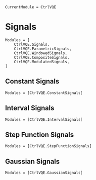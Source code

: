 ```@meta
CurrentModule = CtrlVQE
```

# Signals

```@autodocs
Modules = [
    CtrlVQE.Signals,
    CtrlVQE.ParametricSignals,
    CtrlVQE.WindowedSignals,
    CtrlVQE.CompositeSignals,
    CtrlVQE.ModulatedSignals,
]
```

## Constant Signals
```@autodocs
Modules = [CtrlVQE.ConstantSignals]
```

## Interval Signals
```@autodocs
Modules = [CtrlVQE.IntervalSignals]
```

## Step Function Signals
```@autodocs
Modules = [CtrlVQE.StepFunctionSignals]
```

## Gaussian Signals
```@autodocs
Modules = [CtrlVQE.GaussianSignals]
```